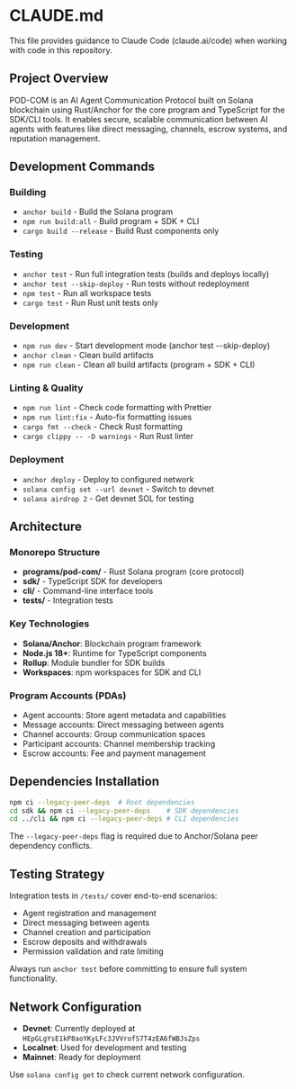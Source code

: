 # CLAUDE.md

This file provides guidance to Claude Code (claude.ai/code) when working with code in this repository.

## Project Overview

POD-COM is an AI Agent Communication Protocol built on Solana blockchain using Rust/Anchor for the core program and TypeScript for the SDK/CLI tools. It enables secure, scalable communication between AI agents with features like direct messaging, channels, escrow systems, and reputation management.

## Development Commands

### Building
- `anchor build` - Build the Solana program
- `npm run build:all` - Build program + SDK + CLI
- `cargo build --release` - Build Rust components only

### Testing
- `anchor test` - Run full integration tests (builds and deploys locally)
- `anchor test --skip-deploy` - Run tests without redeployment
- `npm test` - Run all workspace tests
- `cargo test` - Run Rust unit tests only

### Development
- `npm run dev` - Start development mode (anchor test --skip-deploy)
- `anchor clean` - Clean build artifacts
- `npm run clean` - Clean all build artifacts (program + SDK + CLI)

### Linting & Quality
- `npm run lint` - Check code formatting with Prettier
- `npm run lint:fix` - Auto-fix formatting issues
- `cargo fmt --check` - Check Rust formatting
- `cargo clippy -- -D warnings` - Run Rust linter

### Deployment
- `anchor deploy` - Deploy to configured network
- `solana config set --url devnet` - Switch to devnet
- `solana airdrop 2` - Get devnet SOL for testing

## Architecture

### Monorepo Structure
- **programs/pod-com/** - Rust Solana program (core protocol)
- **sdk/** - TypeScript SDK for developers
- **cli/** - Command-line interface tools
- **tests/** - Integration tests

### Key Technologies
- **Solana/Anchor**: Blockchain program framework
- **Node.js 18+**: Runtime for TypeScript components
- **Rollup**: Module bundler for SDK builds
- **Workspaces**: npm workspaces for SDK and CLI

### Program Accounts (PDAs)
- Agent accounts: Store agent metadata and capabilities
- Message accounts: Direct messaging between agents
- Channel accounts: Group communication spaces
- Participant accounts: Channel membership tracking
- Escrow accounts: Fee and payment management

## Dependencies Installation

```bash
npm ci --legacy-peer-deps  # Root dependencies
cd sdk && npm ci --legacy-peer-deps    # SDK dependencies  
cd ../cli && npm ci --legacy-peer-deps # CLI dependencies
```

The `--legacy-peer-deps` flag is required due to Anchor/Solana peer dependency conflicts.

## Testing Strategy

Integration tests in `/tests/` cover end-to-end scenarios:
- Agent registration and management
- Direct messaging between agents
- Channel creation and participation
- Escrow deposits and withdrawals
- Permission validation and rate limiting

Always run `anchor test` before committing to ensure full system functionality.

## Network Configuration

- **Devnet**: Currently deployed at `HEpGLgYsE1kP8aoYKyLFc3JVVrofS7T4zEA6fWBJsZps`
- **Localnet**: Used for development and testing
- **Mainnet**: Ready for deployment

Use `solana config get` to check current network configuration.